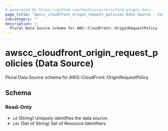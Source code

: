 ```yaml
---
# generated by https://github.com/hashicorp/terraform-plugin-docs
page_title: "awscc_cloudfront_origin_request_policies Data Source - terraform-provider-awscc"
subcategory: ""
description: |-
  Plural Data Source schema for AWS::CloudFront::OriginRequestPolicy
---
```


# awscc_cloudfront_origin_request_policies (Data Source)

Plural Data Source schema for AWS::CloudFront::OriginRequestPolicy



<!-- schema generated by tfplugindocs -->
## Schema

### Read-Only

- `id` (String) Uniquely identifies the data source.
- `ids` (Set of String) Set of Resource Identifiers.
